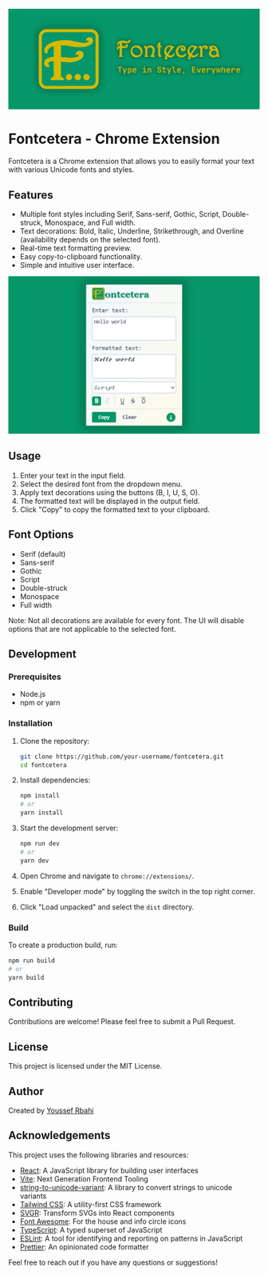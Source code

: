 ![Fontcetera Banner](banner.png)

# Fontcetera - Chrome Extension

Fontcetera is a Chrome extension that allows you to easily format your text with various Unicode fonts and styles.

## Features

- Multiple font styles including Serif, Sans-serif, Gothic, Script, Double-struck, Monospace, and Full width.
- Text decorations: Bold, Italic, Underline, Strikethrough, and Overline (availability depends on the selected font).
- Real-time text formatting preview.
- Easy copy-to-clipboard functionality.
- Simple and intuitive user interface.

![Fontcetera Screenshot](screenshot.png)

## Usage

1. Enter your text in the input field.
2. Select the desired font from the dropdown menu.
3. Apply text decorations using the buttons (B, I, U, S, O).
4. The formatted text will be displayed in the output field.
5. Click "Copy" to copy the formatted text to your clipboard.

## Font Options

- Serif (default)
- Sans-serif
- Gothic
- Script
- Double-struck
- Monospace
- Full width

Note: Not all decorations are available for every font. The UI will disable options that are not applicable to the selected font.

## Development

### Prerequisites

- Node.js
- npm or yarn

### Installation

1. Clone the repository:

   ```bash
   git clone https://github.com/your-username/fontcetera.git
   cd fontcetera
   ```

2. Install dependencies:

   ```bash
   npm install
   # or
   yarn install
   ```

3. Start the development server:
   ```bash
   npm run dev
   # or
   yarn dev
   ```
4. Open Chrome and navigate to `chrome://extensions/`.
5. Enable "Developer mode" by toggling the switch in the top right corner.
6. Click "Load unpacked" and select the `dist` directory.

### Build

To create a production build, run:

```bash
npm run build
# or
yarn build
```

## Contributing

Contributions are welcome! Please feel free to submit a Pull Request.

## License

This project is licensed under the MIT License.

## Author

Created by [Youssef Rbahi](https://rbahi.com)

## Acknowledgements

This project uses the following libraries and resources:

- [React](https://reactjs.org/): A JavaScript library for building user interfaces
- [Vite](https://vitejs.dev/): Next Generation Frontend Tooling
- [string-to-unicode-variant](https://github.com/Mottie/string-to-unicode-variant): A library to convert strings to unicode variants
- [Tailwind CSS](https://tailwindcss.com/): A utility-first CSS framework
- [SVGR](https://react-svgr.com/): Transform SVGs into React components
- [Font Awesome](https://fontawesome.com/): For the house and info circle icons
- [TypeScript](https://www.typescriptlang.org/): A typed superset of JavaScript
- [ESLint](https://eslint.org/): A tool for identifying and reporting on patterns in JavaScript
- [Prettier](https://prettier.io/): An opinionated code formatter

Feel free to reach out if you have any questions or suggestions!
